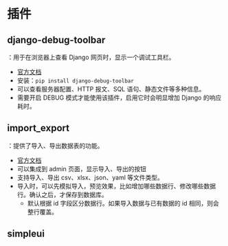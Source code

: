 # 插件

## django-debug-toolbar

：用于在浏览器上查看 Django 网页时，显示一个调试工具栏。
- [官方文档](https://django-debug-toolbar.readthedocs.io/)
- 安装：`pip install django-debug-toolbar`
- 可以查看服务器配置、HTTP 报文、SQL 语句、静态文件等多种信息。
- 需要开启 DEBUG 模式才能使用该插件，启用它时会明显增加 Django 的响应耗时。

## import_export

：提供了导入、导出数据表的功能。
- [官方文档](https://django-import-export.readthedocs.io/)
- 可以集成到 admin 页面，显示导入、导出的按钮
- 支持导入、导出 csv、xlsx、json、yaml 等文件类型。
- 导入时，可以先模拟导入，预览效果，比如增加哪些数据行、修改哪些数据行。确认之后，才保存到数据库。
  - 默认根据 id 字段区分数据行。如果导入数据与已有数据的 id 相同，则会整行覆盖。

## simpleui

